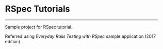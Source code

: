 # RSpec Tutorials

---

Sample project for RSpec tutorial.

Referred using *Everyday Rails Testing with RSpec* sample application (2017 edition)
